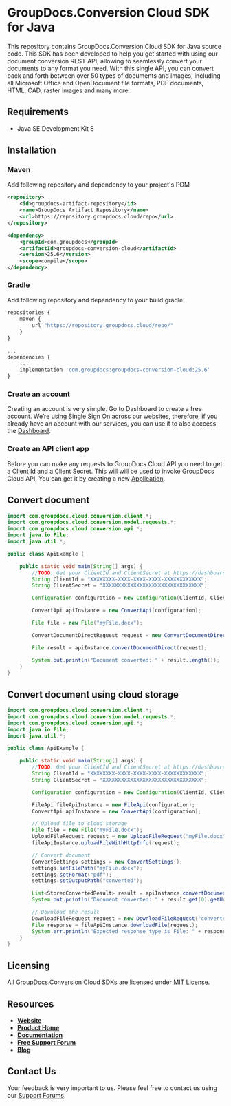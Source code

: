 # GroupDocs.Conversion Cloud SDK for Java

This repository contains GroupDocs.Conversion Cloud SDK for Java source code. This SDK has been developed to help you get started with using our document conversion REST API, allowing to seamlessly convert your documents to any format you need. With this single API, you can convert back and forth between over 50 types of documents and images, including all Microsoft Office and OpenDocument file formats, PDF documents, HTML, CAD, raster images and many more.

## Requirements

* Java SE Development Kit 8

## Installation

### Maven

Add following repository and dependency to your project's POM

```xml
<repository>
    <id>groupdocs-artifact-repository</id>
    <name>GroupDocs Artifact Repository</name>
    <url>https://repository.groupdocs.cloud/repo</url>
</repository>
```

```xml
<dependency>
    <groupId>com.groupdocs</groupId>
    <artifactId>groupdocs-conversion-cloud</artifactId>
    <version>25.6</version>
    <scope>compile</scope>
</dependency>
```

### Gradle

Add following repository and dependency to your build.gradle:

```javascript
repositories {
    maven {
        url "https://repository.groupdocs.cloud/repo/"
    }
}

...
dependencies {
    ...
    implementation 'com.groupdocs:groupdocs-conversion-cloud:25.6'
}
```

### Create an account
Creating an account is very simple. Go to Dashboard to create a free account.
We’re using Single Sign On across our websites, therefore, if you already have an account with our services, you can use it to also acccess the [Dashboard](https://dashboard.groupdocs.cloud).

### Create an API client app
Before you can make any requests to GroupDocs Cloud API you need to get a Client Id and a Client Secret. This will will be used to invoke GroupDocs Cloud API. You can get it by creating a new [Application](https://dashboard.groupdocs.cloud/applicationsV).

## Convert document

```java
import com.groupdocs.cloud.conversion.client.*;
import com.groupdocs.cloud.conversion.model.requests.*;
import com.groupdocs.cloud.conversion.api.*;
import java.io.File;
import java.util.*;

public class ApiExample {

    public static void main(String[] args) {
        //TODO: Get your ClientId and ClientSecret at https://dashboard.groupdocs.cloud (free registration is required).
        String ClientId = "XXXXXXXX-XXXX-XXXX-XXXX-XXXXXXXXXXXX";
        String ClientSecret = "XXXXXXXXXXXXXXXXXXXXXXXXXXXXXXXX";

        Configuration configuration = new Configuration(ClientId, ClientSecret);

        ConvertApi apiInstance = new ConvertApi(configuration);

        File file = new File("myFile.docx");

        ConvertDocumentDirectRequest request = new ConvertDocumentDirectRequest("pdf", file, 1, 0, null, null);

        File result = apiInstance.convertDocumentDirect(request);

        System.out.println("Document converted: " + result.length());
    }
}
```

## Convert document using cloud storage

```java
import com.groupdocs.cloud.conversion.client.*;
import com.groupdocs.cloud.conversion.model.requests.*;
import com.groupdocs.cloud.conversion.api.*;
import java.io.File;
import java.util.*;

public class ApiExample {

    public static void main(String[] args) {
        //TODO: Get your ClientId and ClientSecret at https://dashboard.groupdocs.cloud (free registration is required).
        String ClientId = "XXXXXXXX-XXXX-XXXX-XXXX-XXXXXXXXXXXX";
        String ClientSecret = "XXXXXXXXXXXXXXXXXXXXXXXXXXXXXXXX";

        Configuration configuration = new Configuration(ClientId, ClientSecret);

        FileApi fileApiInstance = new FileApi(configuration);
        ConvertApi apiInstance = new ConvertApi(configuration);

        // Upload file to cloud storage
        File file = new File("myFile.docx");
        UploadFileRequest request = new UploadFileRequest("myFile.docx", file, null);
		fileApiInstance.uploadFileWithHttpInfo(request);

        // Convert document
        ConvertSettings settings = new ConvertSettings();
        settings.setFilePath("myFile.docx");
        settings.setFormat("pdf");			
		settings.setOutputPath("converted");

		List<StoredConvertedResult> result = apiInstance.convertDocument(new ConvertDocumentRequest(settings));
		System.out.println("Document converted: " + result.get(0).getUrl());

        // Download the result
        DownloadFileRequest request = new DownloadFileRequest("converted/myFile.pdf", null, null);
        File response = fileApiInstance.downloadFile(request);
        System.err.println("Expected response type is File: " + response.length());
    }
}
```

## Licensing

All GroupDocs.Conversion Cloud SDKs are licensed under [MIT License](LICENSE).

## Resources

* [**Website**](https://www.groupdocs.cloud)
* [**Product Home**](https://products.groupdocs.cloud/conversion)
* [**Documentation**](https://docs.groupdocs.cloud/conversion/)
* [**Free Support Forum**](https://forum.groupdocs.cloud/c/conversion)
* [**Blog**](https://blog.groupdocs.cloud/category/conversion)

## Contact Us

Your feedback is very important to us. Please feel free to contact us using our [Support Forums](https://forum.groupdocs.cloud/c/conversion).
